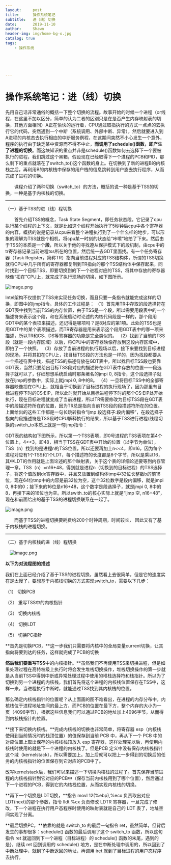 ```yaml
---
layout:     post
title:      操作系统笔记
subtitle:   进（线）切换
date:       2019-11-10
author:     Shawn
header-img: img/home-bg-o.jpg
catalog: true
tags:
    - 操作系统





---
```


# 操作系统笔记：进（线）切换

先用自己话非常通俗的概括一下整个切换的流程。故事开始的时候一个进程（or线程，在这里不加以区分，简单的认为二者的区别只是在是否产生内存映射表的切换，其他方面相同）A正在愉快的运行着，CPU通过取指执行的方式一点点的去执行它的代码，突然遇到一个中断（系统调用、外部中断、异常），然后就要进入到A进程的内核态去执行相应的中断服务例程，在这期间突然不小心发生一个意外，程序的执行由于缺乏某中资源而不得不中止，**而调用了schedule()函数，即产生了进程的切换**。而这块知识的重点并非是schedule()函数如何去选择下一个要被执行的进程，我们跳过这个黑箱，假设现在已经取得下一个进程的PCB和PID，那么剩下的重点就落在了switch_to()这个函数的身上。在切换到了新的进程B的内核栈之后，再利用B的内核栈中保存的用户栈的信息跳转到用户态去执行程序，从而完成了进程的切换。

　　课程介绍了两种切换（switch_to）的方法，概括的说一种是基于TSS的切换，一种是基于内核栈的切换。

------

（一）基于TSS的进（线）程切换

　　首先介绍TSS的概念，Task State Segment，即任务状态段。它记录了cpu执行某个线程的上下文，就是比如这个线程开始执行了5秒钟后cpu中各个寄存器的内容，概括的说是记录从cpu来看整个进程执行到了一个什么样的地步，可以形象的理解为TSS就是个相机，将cpu某一时刻的状态给“咔嚓”地拍了下来。然后由于TSS的本质是一个**段**，所以关于他的寻找遵从保护模式下的段机制，由cpu中的tr寄存器记录当前进程tss所在的位置，然后统一去GDT里面找。有一个任务寄存器（Task Register，简称TR）指向当前进程对应的TSS结构体，所谓的TSS切换就将CPU中几乎所有的寄存器都复制到TR指向的那个TSS结构体中保存起来，同时找到一个目标TSS，即要切换到的下一个进程对应的TSS，将其中存放的寄存器映像“扣在”CPU上，就完成了执行现场的切换，如下图所示。

![image.png](https://i.loli.net/2019/11/10/uJeVb396FYrRilA.png)

Intel架构不仅提供了TSS来实现任务切换，而且只要一条指令就能完成这样的切换，即图中的ljmp指令。具体的工作过程是： 
（1）首先用TR中存取的段选择符在GDT表中找到当前TSS的内存位置，由于TSS是一个段，所以需要用段表中的一个描述符来表示这个段，和在系统启动时论述的内核代码段是一样的，那个段用GDT中的某个表项来描述，还记得是哪项吗？是8对应的第1项。此处的TSS也是用GDT中的某个表项描述，而TR寄存器是用来表示这个段用GDT表中的哪一项来描述，所以TR和CS、DS等寄存器的功能是完全类似的。 
（2）找到了当前的TSS段（就是一段内存区域）以后，将CPU中的寄存器映像存放到这段内存区域中，即拍了一个快照。 
（3）存放了当前进程的执行现场以后，接下来要找到目标进程的现场，并将其扣在CPU上，找目标TSS段的方法也是一样的，因为找段都要从一个描述符表中找，描述TSS的描述符放在GDT表中，所以找目标TSS段也要靠GDT表，当然只要给出目标TSS段对应的描述符在GDT表中存放的位置——段选择子就可以了，仔细想想系统启动时那条著名的jmpi 0, 8指令，这个段选择子就放在ljmp的参数中，实际上就jmpi 0, 8中的8。 
（4）一旦将目标TSS中的全部寄存器映像扣在CPU上，就相当于切换到了目标进程的执行现场了，因为那里有目标进程停下时的CS:EIP，所以此时就开始从目标进程停下时的那个CS:EIP处开始执行，现在目标进程就变成了当前进程，所以TR需要修改为目标TSS段在GDT表中的段描述符所在的位置，因为TR总是指向当前TSS段的段描述符所在的位置。 
上面给出的这些工作都是一句长跳转指令“ljmp 段选择子:段内偏移”，在段选择子指向的段描述符是TSS段时CPU解释执行的结果，所以基于TSS进行进程/线程切换的switch_to本质上就是一句ljmp指令：

GDT表的结构如下图所示，所以第一个TSS表项，即0号进程的TSS表项在第4个位置上，4<<3，即48，相当于TSS在GDT表中开始的位置（以字节为单位），TSS（n）找到的是进程n的TSS位置，所以还要再加上n<<4，即n16，因为每个进程对应有1个TSS和1个LDT，每个描述符的长度都是8个字节，所以是乘以16，其中LDT的作用就是上面论述的那个映射表，关于这个表的详细论述要等到内存管理一章。TSS（n）=n16+48，得到就是进程n（切换到的目标进程）的TSS选择子，将这个值放到dx寄存器中，并且又放置到结构体tmp中32位长整数b的前16位，现在64位tmp中的内容是前32位为空，这个32位数字是段内偏移，就是jmpi 0, 8中的0；接下来的16位是n16+48，这个数字是段选择子，就是jmpi 0, 8中的8，再接下来的16位也为空。所以swith_to的核心实际上就是“ljmp 空, n16+48”，现在和前面给出的基于TSS的进程切换联系在一起了。

![image.png](https://i.loli.net/2019/11/10/jTFQsWuZ4SIk1U8.png)

　　而基于TSS的进程切换要耗费约200个时钟周期，时间较长， 因此又有了基于内核栈的进程切换。

------

（二）基于内核栈的进（线）程切换

　![image.png](https://i.loli.net/2019/11/17/HTPFQo4BVjSrYey.png)

 

**以下为对流程图的描述**

我们在上面已经介绍了基于TSS的进程切换，虽然看上去很简单，但是它的速度实在是太慢了，要想基于内核栈切换的方式实现switch_to，需要以下几步：

（1）   切换PCB

（2）   重写TSS中的内核指针

（3）   切换内核栈

（4）   切换LDT

（5）   切换PC指针

**首先是切换PCB，**这一步我们只需要将内核中的全局变量current切换，让其指向将要到达的任务，这样就完成了PCB的切换 

**然后我们要重写TSS**中的内核指针。**虽然我们不再使用TSS来切换进程，但是如果处理过程在高特权级上执行时将会发生堆栈切换操作，堆栈切换操作的第一步就是从当前TSS中得到中断或异常处理过程中使用的堆栈选择符和栈指针。所以为了切换到另一个进程的内核栈，我们首先将这个进程的内核栈位置保存在TSS中，这样一来，当进程执行中断时，就能通过TSS找到其内核栈的位置。

那么确定内核栈指针的位置呢？从上面画的图不难看出，在进程的内存分布中，内核栈位于进程地址空间的最上方，而PCB的位置在最下方，整个内存的大小为一页（4096字节），根据这些信息我们可以通过PCB的地址加上4096字节，从而得到内核栈指针的位置。

**接下来切换内核栈。**完成内核栈的切换也非常简单，将寄存器 esp（内核栈使用到当前情况时的栈顶位置）的值保存到当前 PCB 中，再从下一个 PCB 中的对应位置上取出保存的内核栈栈顶放入 esp 寄存器，这样处理完以后，再使用内核栈时使用的就是下一个进程的内核栈了。但是PCB 定义中没有保存内核栈指针这个域（kernelstack），所以需要加上。加上后就可以把上一步得到的切换后的任务的内核栈指针的位置保存到它对应的PCB中了。

改写kernelstack后，我们可以来描述一下切换内核栈的过程了。首先保存当前进程的内核栈指针到它对应的PCB中（保存当前内核栈用到了哪个位置），然后通过下一个进程的PCB，得到它的内核栈位置，从而实现内核栈的切换。

**再下一个切换是LDT切换，**指令 movl 12(%ebp),%ecx 负责取出对应 LDT(next)的那个参数，指令 lldt %cx 负责修改 LDTR 寄存器，一旦完成了修改，下一个进程在执行用户态程序时使用的映射表就是自己的 LDT 表了，地址空间实现了分离。

**最后切换PC，**依靠的就是 switch_to 的最后一句指令 ret，虽然简单，但背后发生的事却很多：schedule() 函数的最后调用了这个 switch_to 函数，所以这句指令 ret 就返回到下一个进程（目标进程）的 schedule() 函数的末尾，遇到的是}，继续 ret 回到调用的 schedule() 地方，是在中断处理中调用的，所以回到了中断处理中，就到了中断返回的地址，再调用 iret 就到了目标进程的用户态程序去执行。